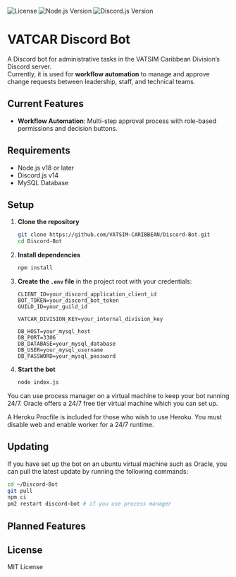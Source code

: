 ![License](https://img.shields.io/github/license/VATSIM-CARIBBEAN/Discord-Bot)
![Node.js Version](https://img.shields.io/badge/node-%3E%3D18-brightgreen)
![Discord.js Version](https://img.shields.io/badge/discord.js-v14-blue)

# VATCAR Discord Bot

A Discord bot for administrative tasks in the VATSIM Caribbean Division’s Discord server.  
Currently, it is used for **workflow automation** to manage and approve change requests between leadership, staff, and technical teams.

## Current Features
- **Workflow Automation**: Multi-step approval process with role-based permissions and decision buttons.

## Requirements
- Node.js v18 or later
- Discord.js v14
- MySQL Database

## Setup

1. **Clone the repository**

    ```bash
    git clone https://github.com/VATSIM-CARIBBEAN/Discord-Bot.git
    cd Discord-Bot
    ```

2. **Install dependencies**

    ```bash
    npm install
    ```

3. **Create the `.env` file** in the project root with your credentials:

    ```env
    CLIENT_ID=your_discord_application_client_id
    BOT_TOKEN=your_discord_bot_token
    GUILD_ID=your_guild_id

    VATCAR_DIVISION_KEY=your_internal_division_key

    DB_HOST=your_mysql_host
    DB_PORT=3306
    DB_DATABASE=your_mysql_database
    DB_USER=your_mysql_username
    DB_PASSWORD=your_mysql_password
    ```

4. **Start the bot**

    ```bash
    node index.js
    ```

You can use process manager on a virtual machine to keep your bot running 24/7. Oracle offers a 24/7 free tier virtual machine which you can set up.

A Heroku Procfile is included for those who wish to use Heroku. You must disable web and enable worker for a 24/7 runtime.

## Updating 

If you have set up the bot on an ubuntu virtual machine such as Oracle, you can pull the latest update by running the following commands:

```bash
cd ~/Discord-Bot
git pull
npm ci
pm2 restart discord-bot # if you use process manager
```

## Planned Features

## License
MIT License